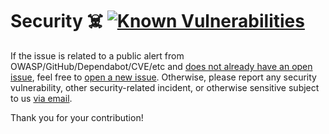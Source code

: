 # Security ☠️ [![Known Vulnerabilities][2]][1]

If the issue is related to a public alert from OWASP/GitHub/Dependabot/CVE/etc
and [does not already have an open issue][3], feel free to [open a new
issue][4]. Otherwise, please report any security vulnerability, other
security-related incident, or otherwise sensitive subject to us [via email][5].

Thank you for your contribution!

[1]: https://snyk.io/test/github/Xunnamius/qoverflow.api.hscc.bdpa.org
[2]: https://snyk.io/test/github/Xunnamius/qoverflow.api.hscc.bdpa.org/badge.svg
[3]: https://github.com/Xunnamius/qoverflow.api.hscc.bdpa.org/issues?q=
[4]: https://github.com/Xunnamius/qoverflow.api.hscc.bdpa.org/issues/new/choose
[5]:
  mailto:security@ergodark.com?subject=ALERT%3A%20SECURITY%20INCIDENT%3A%20%28five%20word%20summary%29
